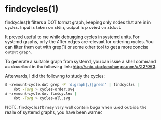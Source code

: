 findcycles(1)
=============

findcycles(1) filters a DOT format graph, keeping only nodes that are in in
cycles. Input is taken on stdin, output is provied on stdout.

It proved useful to me while debugging cycles in systemd units. For systemd
graphs, only the After edges are relevant for ordering cycles. You can
filter them out with grep(1) or some other tool to get a more concise output
graph.

To generate a suitable graph from systemd, you can issue a shell command as
described in the following link: http://unix.stackexchange.com/a/227963.

Afterwards, I did the following to study the cycles:

```bash
$ <remount-cycle.dot grep -P 'digraph|\}|green' | findcycles |
    dot -Tsvg > cycles-order.svg
$ <remount-cycle.dot findcycles |
    dot -Tsvg > cycles-all.svg
```

NOTE: findcycles(1) may very well contain bugs when used outside the realm
of systemd graphs, you have been warned
